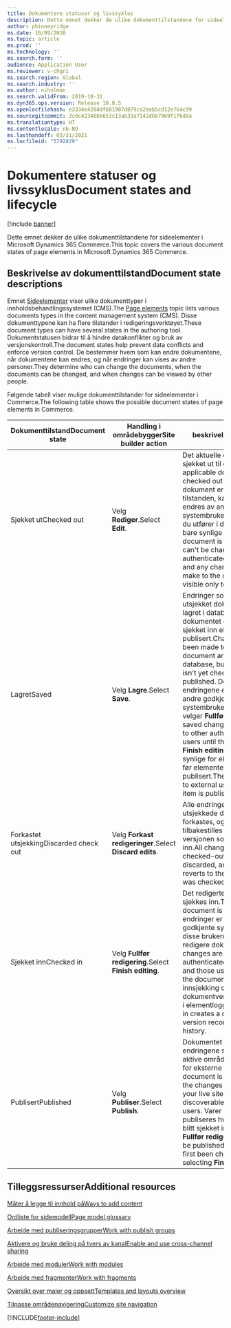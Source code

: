 ```yaml
---
title: Dokumentere statuser og livssyklus
description: Dette emnet dekker de ulike dokumenttilstandene for sideelementer i Microsoft Dynamics 365 Commerce.
author: phinneyridge
ms.date: 10/09/2020
ms.topic: article
ms.prod: ''
ms.technology: ''
ms.search.form: ''
audience: Application User
ms.reviewer: v-chgri
ms.search.region: Global
ms.search.industry: ''
ms.author: niholman
ms.search.validFrom: 2019-10-31
ms.dyn365.ops.version: Release 10.0.5
ms.openlocfilehash: e3334e4284df681907d879ca2eab5cd12e764c99
ms.sourcegitcommit: 3cdc42346bb653c13ab33a7142dbb7969f1f6dda
ms.translationtype: HT
ms.contentlocale: nb-NO
ms.lasthandoff: 03/31/2021
ms.locfileid: "5792829"
---
```

# <a name="document-states-and-lifecycle"></a><span data-ttu-id="186b9-103">Dokumentere statuser og livssyklus</span><span class="sxs-lookup"><span data-stu-id="186b9-103">Document states and lifecycle</span></span>

[!include [banner](includes/banner.md)]

<span data-ttu-id="186b9-104">Dette emnet dekker de ulike dokumenttilstandene for sideelementer i Microsoft Dynamics 365 Commerce.</span><span class="sxs-lookup"><span data-stu-id="186b9-104">This topic covers the various document states of page elements in Microsoft Dynamics 365 Commerce.</span></span>

## <a name="document-state-descriptions"></a><span data-ttu-id="186b9-105">Beskrivelse av dokumenttilstand</span><span class="sxs-lookup"><span data-stu-id="186b9-105">Document state descriptions</span></span>

<span data-ttu-id="186b9-106">Emnet [Sideelementer](page-elements-overview.md) viser ulike dokumenttyper i innholdsbehandlingssystemet (CMS).</span><span class="sxs-lookup"><span data-stu-id="186b9-106">The [Page elements](page-elements-overview.md) topic lists various documents types in the content management system (CMS).</span></span> <span data-ttu-id="186b9-107">Disse dokumenttypene kan ha flere tilstander i redigeringsverktøyet.</span><span class="sxs-lookup"><span data-stu-id="186b9-107">These document types can have several states in the authoring tool.</span></span> <span data-ttu-id="186b9-108">Dokumentstatusen bidrar til å hindre datakonflikter og bruk av versjonskontroll.</span><span class="sxs-lookup"><span data-stu-id="186b9-108">The document states help prevent data conflicts and enforce version control.</span></span> <span data-ttu-id="186b9-109">De bestemmer hvem som kan endre dokumentene, når dokumentene kan endres, og når endringer kan vises av andre personer.</span><span class="sxs-lookup"><span data-stu-id="186b9-109">They determine who can change the documents, when the documents can be changed, and when changes can be viewed by other people.</span></span>

<span data-ttu-id="186b9-110">Følgende tabell viser mulige dokumenttilstander for sideelementer i Commerce.</span><span class="sxs-lookup"><span data-stu-id="186b9-110">The following table shows the possible document states of page elements in Commerce.</span></span>

| <span data-ttu-id="186b9-111">Dokumenttilstand</span><span class="sxs-lookup"><span data-stu-id="186b9-111">Document state</span></span>      | <span data-ttu-id="186b9-112">Handling i områdebygger</span><span class="sxs-lookup"><span data-stu-id="186b9-112">Site builder action</span></span>        | <span data-ttu-id="186b9-113">beskrivelse</span><span class="sxs-lookup"><span data-stu-id="186b9-113">Description</span></span>                                                  |
| ------------------- | -------------------------- | ------------------------------------------------------------ |
| <span data-ttu-id="186b9-114">Sjekket ut</span><span class="sxs-lookup"><span data-stu-id="186b9-114">Checked out</span></span>         | <span data-ttu-id="186b9-115">Velg **Rediger**.</span><span class="sxs-lookup"><span data-stu-id="186b9-115">Select **Edit**.</span></span>           | <span data-ttu-id="186b9-116">Det aktuelle dokumentet er sjekket ut til deg.</span><span class="sxs-lookup"><span data-stu-id="186b9-116">The applicable document is checked out to you.</span></span> <span data-ttu-id="186b9-117">Mens et dokument er i denne tilstanden, kan det ikke endres av andre godkjente systembrukere, og endringer du utfører i dokumentet, er bare synlige for deg.</span><span class="sxs-lookup"><span data-stu-id="186b9-117">While a document is in this state, it can't be changed by other authenticated system users, and any changes that you make to the document are visible only to you.</span></span> |
| <span data-ttu-id="186b9-118">Lagret</span><span class="sxs-lookup"><span data-stu-id="186b9-118">Saved</span></span>               | <span data-ttu-id="186b9-119">Velg **Lagre**.</span><span class="sxs-lookup"><span data-stu-id="186b9-119">Select **Save**.</span></span>           | <span data-ttu-id="186b9-120">Endringer som er gjort i et utsjekket dokument, blir lagret i databasen, men dokumentet er ennå ikke sjekket inn eller publisert.</span><span class="sxs-lookup"><span data-stu-id="186b9-120">Changes that have been made to a checked-out document are saved to the database, but the document isn't yet checked in or published.</span></span> <span data-ttu-id="186b9-121">De lagrede endringene er ikke synlige for andre godkjente systembrukere før forfatteren velger **Fullfør redigering**.</span><span class="sxs-lookup"><span data-stu-id="186b9-121">The saved changes aren't visible to other authenticated system users until the author selects **Finish editing**.</span></span> <span data-ttu-id="186b9-122">De er ikke synlige for eksterne brukere før elementet er publisert.</span><span class="sxs-lookup"><span data-stu-id="186b9-122">They aren't visible to external users until the item is published.</span></span> |
| <span data-ttu-id="186b9-123">Forkastet utsjekking</span><span class="sxs-lookup"><span data-stu-id="186b9-123">Discarded check out</span></span> | <span data-ttu-id="186b9-124">Velg **Forkast redigeringer**.</span><span class="sxs-lookup"><span data-stu-id="186b9-124">Select **Discard edits**.</span></span>  | <span data-ttu-id="186b9-125">Alle endringer i det utsjekkede dokumentet forkastes, og varen tilbakestilles til den siste versjonen som ble sjekket inn.</span><span class="sxs-lookup"><span data-stu-id="186b9-125">All changes to the checked-out document are discarded, and the item reverts to the last version that was checked in.</span></span> |
| <span data-ttu-id="186b9-126">Sjekket inn</span><span class="sxs-lookup"><span data-stu-id="186b9-126">Checked in</span></span>          | <span data-ttu-id="186b9-127">Velg **Fullfør redigering**.</span><span class="sxs-lookup"><span data-stu-id="186b9-127">Select **Finish editing**.</span></span> | <span data-ttu-id="186b9-128">Det redigerte dokumentet sjekkes inn.</span><span class="sxs-lookup"><span data-stu-id="186b9-128">The edited document is checked in.</span></span> <span data-ttu-id="186b9-129">Alle endringer er synlige for andre godkjente systembrukere, og disse brukerne kan deretter redigere dokumentet.</span><span class="sxs-lookup"><span data-stu-id="186b9-129">All changes are visible to other authenticated system users, and those users can then edit the document.</span></span> <span data-ttu-id="186b9-130">Hver innsjekking oppretter en dokumentversjonsregistrering i elementloggen.</span><span class="sxs-lookup"><span data-stu-id="186b9-130">Each check-in creates a document version record in the item's history.</span></span> |
| <span data-ttu-id="186b9-131">Publisert</span><span class="sxs-lookup"><span data-stu-id="186b9-131">Published</span></span>           | <span data-ttu-id="186b9-132">Velg **Publiser**.</span><span class="sxs-lookup"><span data-stu-id="186b9-132">Select **Publish**.</span></span>        | <span data-ttu-id="186b9-133">Dokumentet publiseres, og endringene sendes ut på det aktive området og blir synlige for eksterne brukere.</span><span class="sxs-lookup"><span data-stu-id="186b9-133">The document is published, and the changes are pushed to your live site and become discoverable by external users.</span></span> <span data-ttu-id="186b9-134">Varer kan bare publiseres hvis de først har blitt sjekket inn ved å velge **Fullfør redigering**.</span><span class="sxs-lookup"><span data-stu-id="186b9-134">Items can be published only if they have first been checked in by selecting **Finish editing**.</span></span> |

## <a name="additional-resources"></a><span data-ttu-id="186b9-135">Tilleggsressurser</span><span class="sxs-lookup"><span data-stu-id="186b9-135">Additional resources</span></span>

[<span data-ttu-id="186b9-136">Måter å legge til innhold på</span><span class="sxs-lookup"><span data-stu-id="186b9-136">Ways to add content</span></span>](add-manage-content.md)

[<span data-ttu-id="186b9-137">Ordliste for sidemodell</span><span class="sxs-lookup"><span data-stu-id="186b9-137">Page model glossary</span></span>](page-elements-overview.md)

[<span data-ttu-id="186b9-138">Arbeide med publiseringsgrupper</span><span class="sxs-lookup"><span data-stu-id="186b9-138">Work with publish groups</span></span>](publish-groups.md)

[<span data-ttu-id="186b9-139">Aktivere og bruke deling på tvers av kanal</span><span class="sxs-lookup"><span data-stu-id="186b9-139">Enable and use cross-channel sharing</span></span>](cross-channel-sharing.md)

[<span data-ttu-id="186b9-140">Arbeide med moduler</span><span class="sxs-lookup"><span data-stu-id="186b9-140">Work with modules</span></span>](work-with-modules.md)

[<span data-ttu-id="186b9-141">Arbeide med fragmenter</span><span class="sxs-lookup"><span data-stu-id="186b9-141">Work with fragments</span></span>](work-with-fragments.md)

[<span data-ttu-id="186b9-142">Oversikt over maler og oppsett</span><span class="sxs-lookup"><span data-stu-id="186b9-142">Templates and layouts overview</span></span>](templates-layouts-overview.md)

[<span data-ttu-id="186b9-143">Tilpasse områdenavigering</span><span class="sxs-lookup"><span data-stu-id="186b9-143">Customize site navigation</span></span>](customize-site-navigation.md)


[!INCLUDE[footer-include](../includes/footer-banner.md)]